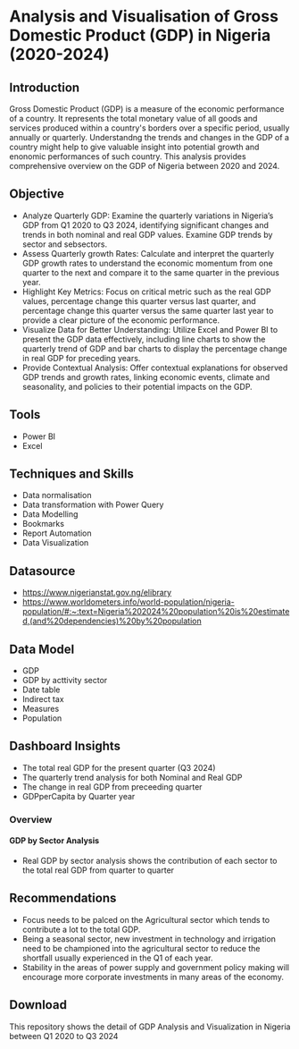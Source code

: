 # Analysis and Visualisation of Gross Domestic Product (GDP) in Nigeria (2020-2024)

## Introduction
Gross Domestic Product (GDP) is a measure of the economic performance of a country. It represents the total monetary value of all goods and services produced within a country's borders over a specific period, usually annually or quarterly. Understandng the trends and changes in the GDP of a country might help to give valuable insight into potential growth and enonomic performances of such country. This analysis provides comprehensive overview on the GDP of Nigeria between 2020 and 2024.

## Objective
-	Analyze Quarterly GDP: Examine the quarterly variations in Nigeria’s GDP from Q1 2020 to Q3 2024, identifying significant changes and trends in both nominal and real GDP values. Examine GDP trends by sector and sebsectors.
-	Assess Quarterly growth Rates: Calculate and interpret the quarterly GDP growth rates to understand the economic momentum from one quarter to the next and compare it to the same quarter in the previous year.
-	Highlight Key Metrics: Focus on critical metric such as the real GDP values, percentage change this quarter versus last quarter, and percentage change this quarter versus the same quarter last year to provide a clear picture of the economic performance.
-	Visualize Data for Better Understanding: Utilize Excel and Power BI to present the GDP data effectively, including line charts to show the quarterly trend of GDP and bar charts to display the percentage change in real GDP for preceding years.
-	Provide Contextual Analysis: Offer contextual explanations for observed GDP trends and growth rates, linking economic events, climate and seasonality, and policies to their potential impacts on the GDP.

## Tools
- Power BI
- Excel

## Techniques and Skills
- Data normalisation
- Data transformation with Power Query
- Data Modelling
- Bookmarks
- Report Automation
- Data Visualization

## Datasource
- https://www.nigerianstat.gov.ng/elibrary
- https://www.worldometers.info/world-population/nigeria-population/#:~:text=Nigeria%202024%20population%20is%20estimated,(and%20dependencies)%20by%20population

## Data Model
- GDP
- GDP by acttivity sector
- Date table
- Indirect tax
- Measures
- Population
  
## Dashboard Insights
- The total real GDP for the present quarter (Q3 2024)
- The quarterly trend analysis for both Nominal and Real GDP
- The change in real GDP from preceeding quarter
- GDPperCapita by Quarter year
  
### Overview
#### GDP by Sector Analysis
- Real GDP by sector analysis shows the contribution of each sector to the total real GDP from quarter to quarter
  
## Recommendations
- Focus needs to be palced on the Agricultural sector which tends to contribute a lot to the total GDP.
- Being a seasonal sector, new investment in technology and irrigation need to be championed into the agricultural sector to reduce the shortfall usually experienced in the Q1 of each year.
- Stability in the areas of power supply and government policy making will encourage more corporate investments in many areas of the economy.
  
## Download
This repository shows the detail of GDP Analysis and Visualization in Nigeria between Q1 2020 to Q3 2024
